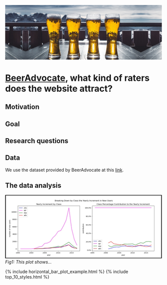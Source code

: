 ![Beer Banner](./assets/img/beer_banner_extended.jpg "beer banner")

# [BeerAdvocate](https://www.beeradvocate.com/), what kind of raters does the website attract?
## Motivation
## Goal
## Research questions
## Data
We use the dataset provided by BeerAdvocate at this [link](https://drive.google.com/drive/folders/1Wz6D2FM25ydFw_-41I9uTwG9uNsN4TCF).
## The data analysis
![Plot2](./assets/img/plot2.jpg "plot 2")
_<ca>  Fig1: This plot shows...  </ca>_

{% include horizontal_bar_plot_example.html %}
{% include top_10_styles.html %}

